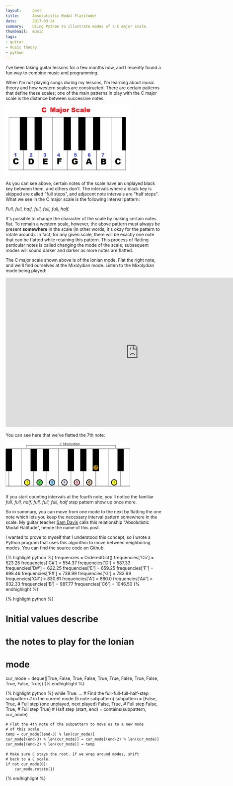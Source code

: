 ```yaml
---
layout:     post
title:      Absolutistic Modal Flatitude!
date:       2017-03-24
summary:    Using Python to illustrate modes of a C major scale.
thumbnail:  music
tags:
- guitar
- music theory
- python
---
```


I've been taking guitar lessons for a few months now, and I recently found a fun way to combine music and programming.

When I'm not playing songs during my lessons, I'm learning about music theory and how western scales are constructed. There are certain patterns that define these scales; one of the main patterns in play with the C major scale is the distance between successive notes.

<img src="/assets/img/amf/c-major-scale.png" style="width:400px;">

As you can see above, certain notes of the scale have an unplayed black key between them, and others don't. The intervals where a black key is skipped are called "full steps", and adjacent note intervals are "half steps". What we see in the C major scale is the following interval pattern:

*Full, full, half, full, full, full, half.*

It's possible to change the character of the scale by making certain notes flat. To remain a western scale, however, the above pattern must always be present **somewhere** in the scale (in other words, it's okay for the pattern to rotate around). In fact, for any given scale, there will be exactly one note that can be flatted while retaining this pattern. This process of flatting particular notes is called changing the mode of the scale; subsequent modes will sound darker and darker as more notes are flatted.

The C major scale shown above is of the Ionian mode. Flat the right note, and we'll find ourselves at the Mixolydian mode. Listen to the Mixolydian mode being played:

<iframe width="854" height="480" src="https://www.youtube.com/embed/7ifPnSCGvYQ?start=256" frameborder="0" allowfullscreen></iframe>

You can see here that we've flatted the 7th note:

<img src="/assets/img/amf/mixolydian_keyscale.png" style="width:400px;">

If you start counting intervals at the fourth note, you'll notice the familiar *full, full, half, full, full, full, half* step pattern show up once more.


So in summary, you can move from one mode to the next by flatting the one note which lets you keep the necessary interval pattern somewhere in the scale. My guitar teacher [Sam Davis](http://samdavis.com) calls this relationship "Absolutistic Modal Flatitude", hence the name of this post.

I wanted to prove to myself that I understood this concept, so I wrote a Python program that uses this algorithm to move between neighboring modes. You can find the [source code on Github](https://github.com/rjw245/absolutistic-modal-flatitude).

{% highlight python %}
frequencies = OrderedDict()
frequencies['C5'] = 523.25
frequencies['C#'] = 554.37
frequencies['D'] = 587.33
frequencies['D#'] = 622.25
frequencies['E'] = 659.25
frequencies['F'] = 698.46
frequencies['F#'] = 739.99
frequencies['G'] = 783.99
frequencies['G#'] = 830.61
frequencies['A'] = 880.0
frequencies['A#'] = 932.33
frequencies['B'] = 987.77
frequencies['C6'] = 1046.50
{% endhighlight %}

{% highlight python %}
# Initial values describe
# the notes to play for the Ionian
# mode
cur_mode = deque([True,
                  False,
                  True,
                  False,
                  True,
                  True,
                  False,
                  True,
                  False,
                  True,
                  False,
                  True])
{% endhighlight %}

{% highlight python %}
while True:
    ...
    # Find the full-full-full-half-step subpattern
    # in the current mode (5 note subpattern)
    subpattern = [False, True,  # Full step (one unplayed, next played)
                  False, True,  # Full step
                  False, True,  # Full step
                  True]         # Half step
    (start, end) = contains(subpattern, cur_mode)

    # Flat the 4th note of the subpattern to move us to a new mode
    # of this scale
    temp = cur_mode[(end-3) % len(cur_mode)]
    cur_mode[(end-3) % len(cur_mode)] = cur_mode[(end-2) % len(cur_mode)]
    cur_mode[(end-2) % len(cur_mode)] = temp

    # Make sure C stays the root. If we wrap around modes, shift
    # back to a C scale.
    if not cur_mode[0]:
        cur_mode.rotate(1)
{% endhighlight %}
